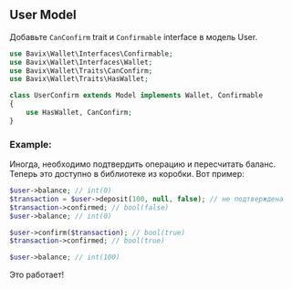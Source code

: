 ## User Model

Добавьте `CanConfirm` trait и `Confirmable` interface в модель User.

```php
use Bavix\Wallet\Interfaces\Confirmable;
use Bavix\Wallet\Interfaces\Wallet;
use Bavix\Wallet\Traits\CanConfirm;
use Bavix\Wallet\Traits\HasWallet;

class UserConfirm extends Model implements Wallet, Confirmable
{
    use HasWallet, CanConfirm;
}
```

### Example:

Иногда, необходимо подтвердить операцию и пересчитать баланс.
Теперь это доступно в библиотеке из коробки. Вот пример:

```php
$user->balance; // int(0)
$transaction = $user->deposit(100, null, false); // не подтверждена
$transaction->confirmed; // bool(false)
$user->balance; // int(0)

$user->confirm($transaction); // bool(true)
$transaction->confirmed; // bool(true)

$user->balance; // int(100) 
```

Это работает!
